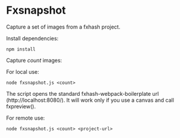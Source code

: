 Fxsnapshot
==========

Capture a set of images from a fxhash project.

Install dependencies:
```
npm install
```


Capture *count* images:

For local use:
```
node fxsnapshot.js <count>
```

The script opens the standard fxhash-webpack-boilerplate url
(http://localhost:8080/). It will work only if you use a canvas and
call fxpreview().


For remote use:
```
node fxsnapshot.js <count> <project-url>
```

